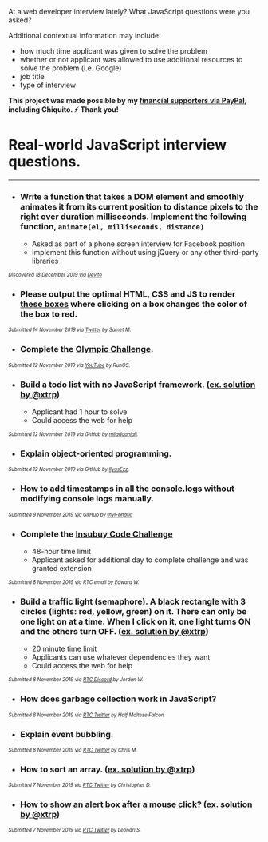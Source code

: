 At a web developer interview lately? What JavaScript questions were you asked?

Additional contextual information may include: 
- how much time applicant was given to solve the problem 
- whether or not applicant was allowed to use additional resources to solve the problem (i.e. Google) 
- job title
- type of interview

**This project was made possible by my [financial supporters via PayPal](https://www.paypal.me/toughcandy), including Chiquito. ⚡️ Thank you!**


# Real-world JavaScript interview questions.

***

- ### Write a function that takes a DOM element and smoothly animates it from its current position to distance pixels to the right over duration milliseconds. Implement the following function, `animate(el, milliseconds, distance)`
  * Asked as part of a phone screen interview for Facebook position
  * Implement this function without using jQuery or any other third-party libraries

<sub><sup>_Discovered 18 December 2019 via [Dev.to](https://dev.to/coderbyte/a-javascript-interview-question-asked-at-facebook-27po)_</sup></sub>

- ### Please output the optimal HTML, CSS and JS to render [these boxes](https://github.com/RealToughCandy/real-world-javascript-interview-questions/blob/master/images/Change%20box%20colors.jpeg) where clicking on a box changes the color of the box to red. 

<sub><sup>_Submitted 14 November 2019 via [Twitter](https://twitter.com/sametmutevelli/status/1195040695951605760) by Samet M._</sup></sub>



- ### Complete the [Olympic Challenge](https://github.com/RealToughCandy/olympic-challenge).
  
<sub><sup>_Submitted 12 November 2019 via [YouTube](https://www.youtube.com/watch?v=k42uxd7WmfQ) by RunOS._</sup></sub>


- ### Build a todo list with no JavaScript framework. ([ex. solution by @xtrp](example_solutions/Todolist_No_JS_Framework/))
  * Applicant had 1 hour to solve 
  * Could access the web for help

<sub><sup>_Submitted 12 November 2019 via GitHub by [miladganjali](https://github.com/miladganjali)._</sup></sub>

- ### Explain object-oriented programming.

<sub><sup>_Submitted 12 November 2019 via GitHub by [IlyasEzz](https://github.com/ilyasEzz)._</sup></sub>

- ### How to add timestamps in all the console.logs without modifying console logs manually.

<sub><sup>_Submitted 9 November 2019 via GitHub by [tnvr-bhatia](https://github.com/tnvr-bhatia)_</sup></sub>

- ### Complete the [Insubuy Code Challenge](https://github.com/IB-IT/Insubuy-Code-Challenge)
  * 48-hour time limit
  * Applicant asked for additional day to complete challenge and was granted extension

<sub><sup>_Submitted 8 November 2019 via RTC email by Edward W._</sup></sub>
 
- ### Build a traffic light (semaphore). A black rectangle with 3 circles (lights: red, yellow, green) on it. There can only be one light on at a time. When I click on it, one light turns ON and the others turn OFF. ([ex. solution by @xtrp](example_solutions/Interactive_Traffic_Light/))
  * 20 minute time limit
  * Applicants can use whatever dependencies they want
  * Could access the web for help

<sub><sup>_Submitted 8 November 2019 via [RTC Discord](https://discord.gg/68yMWzV) by Jordan W._</sup></sub>

- ### How does garbage collection work in JavaScript?

<sub><sup>_Submitted 8 November 2019 via [RTC Twitter](https://twitter.com/realtoughcandy/status/1192558596858490889) by Half Maltese Falcon_</sup></sub>

- ### Explain event bubbling.

<sub><sup>_Submitted 8 November 2019 via [RTC Twitter](https://twitter.com/realtoughcandy/status/1192558596858490889) by Chris M._</sup></sub>


- ### How to sort an array. ([ex. solution by @xtrp](example_solutions/Sort_Array/))

<sub><sup>_Submitted 7 November 2019 via [RTC Twitter](https://twitter.com/realtoughcandy/status/1192558596858490889) by Christopher D._</sup></sub>

- ### How to show an alert box after a mouse click? ([ex. solution by @xtrp](example_solutions/Show_Alert_Box_After_Mouse_Click/))

<sub><sup>_Submitted 7 November 2019 via [RTC Twitter](https://twitter.com/realtoughcandy/status/1192558596858490889) by Leondri S._</sup></sub>
